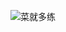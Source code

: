 ![菜就多练](https://github.com/EnLightGu/Cpp-translate/assets/84883393/54bfb0c4-fac2-4fba-9df9-e4b75a43101c)
